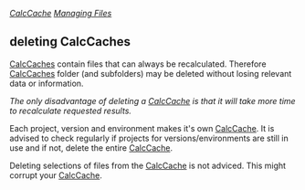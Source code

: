 *[CalcCache](CalcCache "wikilink") [Managing
Files](CalcCache_Managing_Files "wikilink")*

## deleting CalcCaches

[CalcCaches](CalcCache "wikilink") contain files that can always be
recalculated. Therefore [CalcCaches](CalcCache "wikilink") folder (and
subfolders) may be deleted without losing relevant data or information.

*The only disadvantage of deleting a [CalcCache](CalcCache "wikilink")
is that it will take more time to recalculate requested results.*

Each project, version and environment makes it's own
[CalcCache](CalcCache "wikilink"). It is advised to check regularly if
projects for versions/environments are still in use and if not, delete
the entire [CalcCache](CalcCache "wikilink").

Deleting selections of files from the [CalcCache](CalcCache "wikilink")
is not adviced. This might corrupt your
[CalcCache](CalcCache "wikilink").